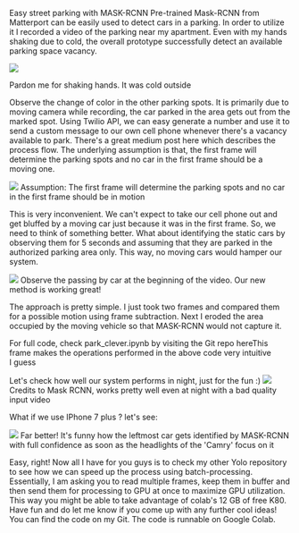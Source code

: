 Easy street parking with MASK-RCNN
Pre-trained Mask-RCNN from Matterport can be easily used to detect cars in a parking. In order to utilize it I recorded a video of the parking near my apartment. Even with my hands shaking due to cold, the overall prototype successfully detect an available parking space vacancy.

![](test_vid.gif)


Pardon me for shaking hands. It was cold outside

Observe the change of color in the other parking spots. It is primarily due to moving camera while recording, the car parked in the area gets out from the marked spot. Using Twilio API, we can easy generate a number and use it to send a custom message to our own cell phone whenever there's a vacancy available to park. There's a great medium post here which describes the process flow. The underlying assumption is that, the first frame will determine the parking spots and no car in the first frame should be a moving one.


![](assumption_test1.gif)
Assumption: The first frame will determine the parking spots and no car in the first frame should be in motion


This is very inconvenient. We can't expect to take our cell phone out and get bluffed by a moving car just because it was in the first frame. So, we need to think of something better. What about identifying the static cars by observing them for 5 seconds and assuming that they are parked in the authorized parking area only. This way, no moving cars would hamper our system.

![](better_test1.gif)
Observe the passing by car at the beginning of the video. Our new method is working great!


The approach is pretty simple. I just took two frames and compared them for a possible motion using frame subtraction. Next I eroded the area occupied by the moving vehicle so that MASK-RCNN would not capture it.







For full code, check park_clever.ipynb by visiting the Git repo hereThis frame makes the operations performed in the above code very intuitive I guess



Let's check how well our system performs in night, just for the fun :)
![](night_blur_test.gif)
Credits to Mask RCNN, works pretty well even at night with a bad quality input video


What if we use IPhone 7 plus ? let's see:

![](night_better_test.gif)
Far better! It's funny how the leftmost car gets identified by MASK-RCNN with full confidence as soon as the headlights of the 'Camry' focus on it


Easy, right! Now all I have for you guys is to check my other Yolo repository to see how we can speed up the process using batch-processing. Essentially, I am asking you to read multiple frames, keep them in buffer and then send them for processing to GPU at once to maximize GPU utilization. This way you might be able to take advantage of colab's 12 GB of free K80.
Have fun and do let me know if you come up with any further cool ideas! You can find the code on my Git. The code is runnable on Google Colab.
